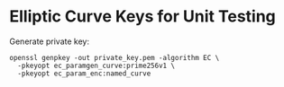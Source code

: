 # Elliptic Curve Keys for Unit Testing

Generate private key:

    openssl genpkey -out private_key.pem -algorithm EC \
      -pkeyopt ec_paramgen_curve:prime256v1 \
      -pkeyopt ec_param_enc:named_curve
